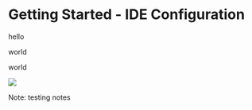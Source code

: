 # Getting Started - IDE Configuration

<div class="container">
    <div class="column2 rounded-box-gradient">
        <p>hello</p>
    </div>
    <div class="column2 rounded-box-gradient">
        <p class="title">world</p>
        <p class="subtitle">world</p>
        <img src="images/calculator.png">
    </div>
</div>

<!-- Add some speaker notes -->

Note: testing notes